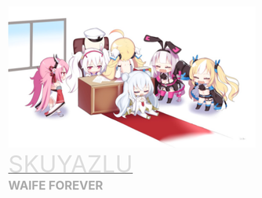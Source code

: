 <img src='bg.jpg'>
<u><font Size=7 color=#dddddd>SKUYAZLU</font></u>
<br />
<b><font Size=5 color=#aaaaaa>WAIFE FOREVER</font></b>